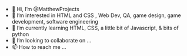 - 👋 Hi, I’m @MatthewProjects
- 👀 I’m interested in HTML and CSS , Web Dev, QA, game design, game development, software engineering 
- 🌱 I’m currently learning HTML, CSS,   a little bit of Javascript, & bits of python
- 💞️ I’m looking to collaborate on ...
- 📫 How to reach me ...

<!---
MatthewProjects/MatthewProjects is a ✨ special ✨ repository because its `README.md` (this file) appears on your GitHub profile.
You can click the Preview link to take a look at your changes.
--->
